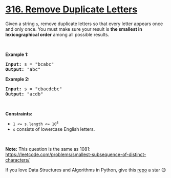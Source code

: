 # [316. Remove Duplicate Letters][title]

<p>Given a string <code>s</code>, remove duplicate letters so that every letter appears once and only once. You must make sure your result is <strong>the smallest in lexicographical order</strong> among all possible results.</p>
<p> </p>
<p><strong>Example 1:</strong></p>
<pre><strong>Input:</strong> s = "bcabc"
<strong>Output:</strong> "abc"
</pre>
<p><strong>Example 2:</strong></p>
<pre><strong>Input:</strong> s = "cbacdcbc"
<strong>Output:</strong> "acdb"
</pre>
<p> </p>
<p><strong>Constraints:</strong></p>
<ul>
<li><code>1 &lt;= s.length &lt;= 10<sup>4</sup></code></li>
<li><code>s</code> consists of lowercase English letters.</li>
</ul>
<p> </p>
<p><strong>Note:</strong> This question is the same as 1081: <a href="https://leetcode.com/problems/smallest-subsequence-of-distinct-characters/" target="_blank">https://leetcode.com/problems/smallest-subsequence-of-distinct-characters/</a></p>


If you love Data Structures and Algorithms in Python, give this [repo][me] a star :wink:

[title]: https://leetcode.com/problems/remove-duplicate-letters
[me]: https://github.com/bumblebee211196/awesome-python-leetcode